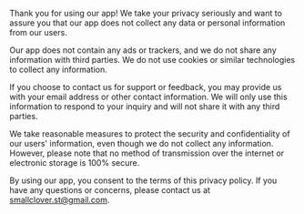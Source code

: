 Thank you for using our app! We take your privacy seriously and want to assure you that our app does not collect any data or personal information from our users.

Our app does not contain any ads or trackers, and we do not share any information with third parties. We do not use cookies or similar technologies to collect any information.

If you choose to contact us for support or feedback, you may provide us with your email address or other contact information. We will only use this information to respond to your inquiry and will not share it with any third parties.

We take reasonable measures to protect the security and confidentiality of our users' information, even though we do not collect any information. However, please note that no method of transmission over the internet or electronic storage is 100% secure.

By using our app, you consent to the terms of this privacy policy. If you have any questions or concerns, please contact us at smallclover.st@gmail.com.
